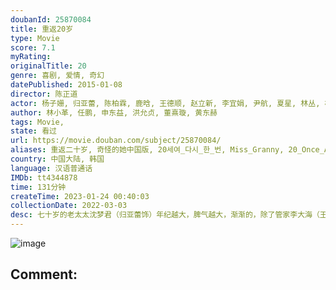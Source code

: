 ```yaml
---
doubanId: 25870084
title: 重返20岁
type: Movie
score: 7.1
myRating: 
originalTitle: 20
genre: 喜剧, 爱情, 奇幻
datePublished: 2015-01-08
director: 陈正道
actor: 杨子姗, 归亚蕾, 陈柏霖, 鹿晗, 王德顺, 赵立新, 李宜娟, 尹航, 夏星, 林丛, 杨青, 周雨彤, 苏鑫, 张景泉, 邢昭林, 蒋中炜, 靳锦, 李砚, 霍舒哲, 徐家豪, 杜双宇, 姜昊旻
author: 林小革, 任鹏, 申东益, 洪允贞, 董熹璇, 黄东赫
tags: Movie, 
state: 看过
url: https://movie.douban.com/subject/25870084/
aliases: 重返二十岁, 奇怪的她中国版, 20세여_다시_한_번, Miss_Granny, 20_Once_Again
country: 中国大陆, 韩国
language: 汉语普通话
IMDb: tt4344878
time: 131分钟
createTime: 2023-01-24 00:40:03
collectionDate: 2022-03-03
desc: 七十岁的老太太沈梦君（归亚蕾饰）年纪越大，脾气越大，渐渐的，除了管家李大海（王德顺饰）还愿意留在她的身边，没有一个人愿意与她共处。在儿媳妇杨琴（李宜娟饰）因压力过大而生病入院后，沈梦君终于被家人...
---
```


![image](p2216353367.jpg)

Comment: 
---

